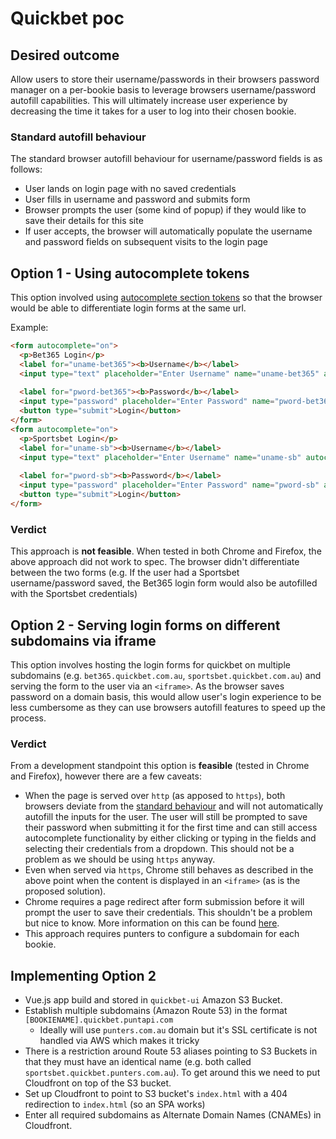 # Quickbet poc

## Desired outcome

Allow users to store their username/passwords in their browsers password manager on a per-bookie basis to leverage browsers username/password autofill capabilities. This will ultimately increase user experience by decreasing the time it takes for a user to log into their chosen bookie.

### Standard autofill behaviour

The standard browser autofill behaviour for username/password fields is as follows:

- User lands on login page with no saved credentials
- User fills in username and password and submits form
- Browser prompts the user (some kind of popup) if they would like to save their details for this site
- If user accepts, the browser will automatically populate the username and password fields on subsequent visits to the login page 

## Option 1 - Using autocomplete tokens

This option involved using [autocomplete section tokens](https://wiki.whatwg.org/wiki/Autocomplete_Types#Section_tokens) so that the browser would be able to differentiate login forms at the same url. 

Example:

```html
<form autocomplete="on">
  <p>Bet365 Login</p>
  <label for="uname-bet365"><b>Username</b></label>
  <input type="text" placeholder="Enter Username" name="uname-bet365" autocomplete="uname-bet365">
  
  <label for="pword-bet365"><b>Password</b></label>
  <input type="password" placeholder="Enter Password" name="pword-bet365" autocomplete="pword-bet365">
  <button type="submit">Login</button>
</form>  
<form autocomplete="on">
  <p>Sportsbet Login</p>
  <label for="uname-sb"><b>Username</b></label>
  <input type="text" placeholder="Enter Username" name="uname-sb" autocomplete="uname-sb">
  
  <label for="pword-sb"><b>Password</b></label>
  <input type="password" placeholder="Enter Password" name="pword-sb" autocomplete="pword-sb">
  <button type="submit">Login</button>
</form>
```

### Verdict

This approach is **not feasible**. When tested in both Chrome and Firefox, the above approach did not work to spec. The browser didn't differentiate between the two forms (e.g. If the user had a Sportsbet username/password saved, the Bet365 login form would also be autofilled with the Sportsbet credentials)

## Option 2 - Serving login forms on different subdomains via iframe

This option involves hosting the login forms for quickbet on multiple subdomains (e.g. `bet365.quickbet.com.au`, `sportsbet.quickbet.com.au`) and serving the form to the user via an `<iframe>`. As the browser saves password on a domain basis, this would allow user's login experience to be less cumbersome as they can use browsers autofill features to speed up the process.

### Verdict

From a development standpoint this option is **feasible** (tested in Chrome and Firefox), however there are a few caveats:

- When the page is served over `http` (as apposed to `https`), both browsers deviate from the [standard behaviour](#standard-autofill-behaviour) and will not automatically autofill the inputs for the user. The user will still be prompted to save their password when submitting it for the first time and can still access autocomplete functionality by either clicking or typing in the fields and selecting their credentials from a dropdown. This should not be a problem as we should be using `https` anyway.
- Even when served via `https`, Chrome still behaves as described in the above point when the content is displayed in an `<iframe>` (as is the proposed solution).
- Chrome requires a page redirect after form submission before it will prompt the user to save their credentials. This shouldn't be a problem but nice to know. More information on this can be found [here](https://stackoverflow.com/questions/2382329/how-can-i-get-browser-to-prompt-to-save-password).
- This approach requires punters to configure a subdomain for each bookie.

## Implementing Option 2

- Vue.js app build and stored in `quickbet-ui` Amazon S3 Bucket.
- Establish multiple subdomains (Amazon Route 53) in the format `[BOOKIENAME].quickbet.puntapi.com`
    - Ideally will use `punters.com.au` domain but it's SSL certificate is not handled via AWS which makes it tricky
- There is a restriction around Route 53 aliases pointing to S3 Buckets in that they must have an identical name (e.g. both called `sportsbet.quickbet.punters.com.au`). To get around this we need to put Cloudfront on top of the S3 bucket.
- Set up Cloudfront to point to S3 bucket's `index.html` with a 404 redirection to `index.html` (so an SPA works)
- Enter all required subdomains as Alternate Domain Names (CNAMEs) in Cloudfront.